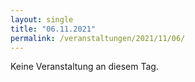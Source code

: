 ```yaml
---
layout: single
title: "06.11.2021"
permalink: /veranstaltungen/2021/11/06/
---
```


Keine Veranstaltung an diesem Tag.
